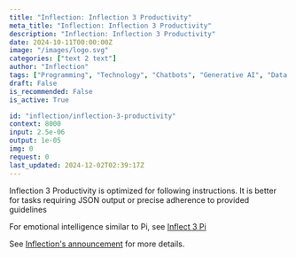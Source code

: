 ```yaml
---
title: "Inflection: Inflection 3 Productivity"
meta_title: "Inflection: Inflection 3 Productivity"
description: "Inflection: Inflection 3 Productivity"
date: 2024-10-11T00:00:00Z
image: "/images/logo.svg"
categories: ["text 2 text"]
author: "Inflection"
tags: ["Programming", "Technology", "Chatbots", "Generative AI", "Data Science"]
draft: False
is_recommended: False
is_active: True

id: "inflection/inflection-3-productivity"
context: 8000
input: 2.5e-06
output: 1e-05
img: 0
request: 0
last_updated: 2024-12-02T02:39:17Z
---
```


Inflection 3 Productivity is optimized for following instructions. It is better for tasks requiring JSON output or precise adherence to provided guidelines

For emotional intelligence similar to Pi, see [Inflect 3 Pi](/inflection/inflection-3-pi)

See [Inflection's announcement](https://inflection.ai/blog/enterprise) for more details.

